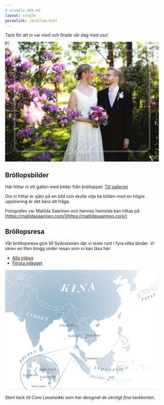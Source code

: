 ```yaml
---
# example 404.md
layout: single
permalink: /brollop.html
---
```


Tack för att ni var med och firade vår dag med oss! 

![Tack](/images/brollop.png)


## Bröllopsbilder

Här hittar ni ett galleri med bilder från brölloppet: [Till galleriet](/brollop/bilder-0)

Om ni hittar er själv på en bild och skulle vilja ha bilden med en högre upplösning är det bara att fråga.

Fotografen var Matilda Saarinen och hennes hemsida kan hittas på
[https://matildasaarinen.com/](https://matildasaarinen.com/)

## Bröllopsresa

Vår bröllopsresa gick till Sydostasien där vi reste runt i fyra olika länder.
Vi skrev en liten blogg under resan som ni kan läsa här:

- [Alla inlägg](/categories/#brollopsresa)
- [Första inlägget](/brollopsresa/tillbali/)

![Karta](/images/karta.png)

_Stort tack till Caro Lassheikki som har designat de otroligt fina tackkorten._